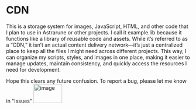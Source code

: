 # CDN

This is a storage system for images, JavaScript, HTML, and other code that I plan to use in Astrarune or other projects. I call it example.lib because it functions like a library of reusable code and assets. While it’s referred to as a “CDN,” it isn’t an actual content delivery network—it’s just a centralized place to keep all the files I might need across different projects. This way, I can organize my scripts, styles, and images in one place, making it easier to manage updates, maintain consistency, and quickly access the resources I need for development.

Hope this clears any future confusion.
To report a bug, please let me know in "Issues" 
<img width="78" height="52" alt="image" src="https://github.com/user-attachments/assets/1a8a3e00-4e93-49dd-bd69-317c9ecd9c6e" />
